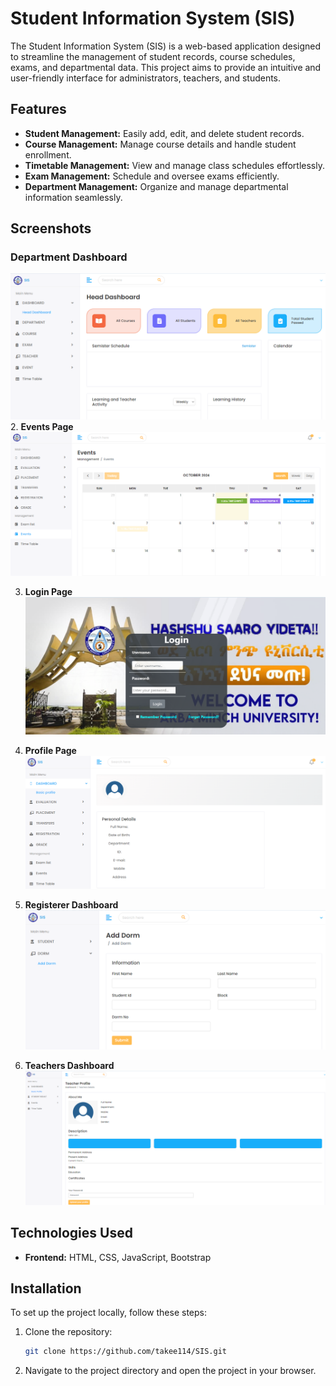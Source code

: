 # Student Information System (SIS)

The Student Information System (SIS) is a web-based application designed to streamline the management of student records, course schedules, exams, and departmental data. This project aims to provide an intuitive and user-friendly interface for administrators, teachers, and students.

## Features

- **Student Management:** Easily add, edit, and delete student records.
- **Course Management:** Manage course details and handle student enrollment.
- **Timetable Management:** View and manage class schedules effortlessly.
- **Exam Management:** Schedule and oversee exams efficiently.
- **Department Management:** Organize and manage departmental information seamlessly.

## Screenshots
### Department Dashboard
![Desktop View](./department%20dashboard.png "department dashboard")
2. **Events Page**  
   ![Events Page](./events%20page.png)

3. **Login Page**  
   ![Login Page](./login%20page.png)

4. **Profile Page**  
   ![Profile Page](./profile%20page.png)

5. **Registerer Dashboard**  
   ![Registerer Dashboard](./registerer%20dashboard.png)

6. **Teachers Dashboard**  
   ![Teachers Dashboard](./teachers%20dashboard.png)

## Technologies Used

- **Frontend:** HTML, CSS, JavaScript, Bootstrap

## Installation

To set up the project locally, follow these steps:

1. Clone the repository:
   ```bash
   git clone https://github.com/takee114/SIS.git
2. Navigate to the project directory and open the project in your browser.
